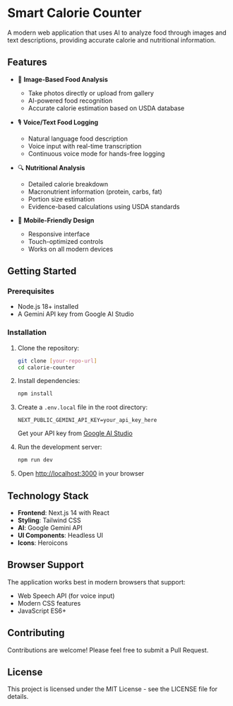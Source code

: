 # Smart Calorie Counter

A modern web application that uses AI to analyze food through images and text descriptions, providing accurate calorie and nutritional information.

## Features

- 📸 **Image-Based Food Analysis**
  - Take photos directly or upload from gallery
  - AI-powered food recognition
  - Accurate calorie estimation based on USDA database

- 🎙️ **Voice/Text Food Logging**
  - Natural language food description
  - Voice input with real-time transcription
  - Continuous voice mode for hands-free logging

- 🔍 **Nutritional Analysis**
  - Detailed calorie breakdown
  - Macronutrient information (protein, carbs, fat)
  - Portion size estimation
  - Evidence-based calculations using USDA standards

- 📱 **Mobile-Friendly Design**
  - Responsive interface
  - Touch-optimized controls
  - Works on all modern devices

## Getting Started

### Prerequisites

- Node.js 18+ installed
- A Gemini API key from Google AI Studio

### Installation

1. Clone the repository:
   ```bash
   git clone [your-repo-url]
   cd calorie-counter
   ```

2. Install dependencies:
   ```bash
   npm install
   ```

3. Create a `.env.local` file in the root directory:
   ```
   NEXT_PUBLIC_GEMINI_API_KEY=your_api_key_here
   ```
   Get your API key from [Google AI Studio](https://makersuite.google.com/app/apikey)

4. Run the development server:
   ```bash
   npm run dev
   ```

5. Open [http://localhost:3000](http://localhost:3000) in your browser

## Technology Stack

- **Frontend**: Next.js 14 with React
- **Styling**: Tailwind CSS
- **AI**: Google Gemini API
- **UI Components**: Headless UI
- **Icons**: Heroicons

## Browser Support

The application works best in modern browsers that support:
- Web Speech API (for voice input)
- Modern CSS features
- JavaScript ES6+

## Contributing

Contributions are welcome! Please feel free to submit a Pull Request.

## License

This project is licensed under the MIT License - see the LICENSE file for details.


